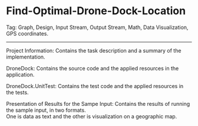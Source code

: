 # Find-Optimal-Drone-Dock-Location
Tag: Graph, Design, Input Stream, Output Stream, Math, Data Visualization, GPS coordinates.

--------------------------------------------------------------------------------------------------------------------------------------------------------------------------

Project Information: Contains the task description and a summary of the implementation.

DroneDock: Contains the source code and the applied resources in the application.

DroneDock.UnitTest: Contains the test code and the applied resources in the tests.

Presentation of Results for the Sampe Input: Contains the results of running the sample input, in two formats.<br> 
                                             One is data as text and the other is visualization on a geographic map.
